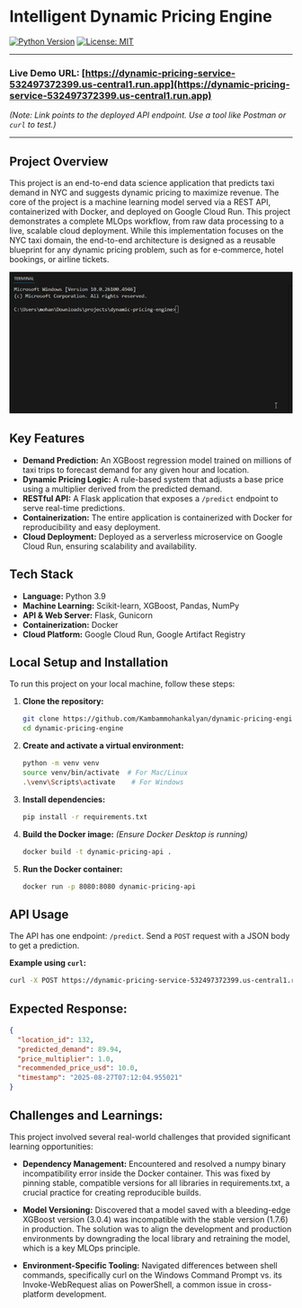 # Intelligent Dynamic Pricing Engine

[![Python Version](https://img.shields.io/badge/Python-3.9-blue.svg)](https://www.python.org/downloads/release/python-390/)
[![License: MIT](https://img.shields.io/badge/License-MIT-yellow.svg)](https://opensource.org/licenses/MIT)

---

### **Live Demo URL:** [https://dynamic-pricing-service-532497372399.us-central1.run.app](https://dynamic-pricing-service-532497372399.us-central1.run.app)

_(Note: Link points to the deployed API endpoint. Use a tool like Postman or `curl` to test.)_

---

## Project Overview

This project is an end-to-end data science application that predicts taxi demand in NYC and suggests dynamic pricing to maximize revenue. The core of the project is a machine learning model served via a REST API, containerized with Docker, and deployed on Google Cloud Run. This project demonstrates a complete MLOps workflow, from raw data processing to a live, scalable cloud deployment. While this implementation focuses on the NYC taxi domain, the end-to-end architecture is designed as a reusable blueprint for any dynamic pricing problem, such as for e-commerce, hotel bookings, or airline tickets.

![API Demo](demo.gif)

## Key Features

- **Demand Prediction:** An XGBoost regression model trained on millions of taxi trips to forecast demand for any given hour and location.
- **Dynamic Pricing Logic:** A rule-based system that adjusts a base price using a multiplier derived from the predicted demand.
- **RESTful API:** A Flask application that exposes a `/predict` endpoint to serve real-time predictions.
- **Containerization:** The entire application is containerized with Docker for reproducibility and easy deployment.
- **Cloud Deployment:** Deployed as a serverless microservice on Google Cloud Run, ensuring scalability and availability.

## Tech Stack

- **Language:** Python 3.9
- **Machine Learning:** Scikit-learn, XGBoost, Pandas, NumPy
- **API & Web Server:** Flask, Gunicorn
- **Containerization:** Docker
- **Cloud Platform:** Google Cloud Run, Google Artifact Registry

## Local Setup and Installation

To run this project on your local machine, follow these steps:

1.  **Clone the repository:**
    ```bash
    git clone https://github.com/Kambammohankalyan/dynamic-pricing-engine.git
    cd dynamic-pricing-engine
    ```
2.  **Create and activate a virtual environment:**
    ```bash
    python -m venv venv
    source venv/bin/activate  # For Mac/Linux
    .\venv\Scripts\activate    # For Windows
    ```
3.  **Install dependencies:**
    ```bash
    pip install -r requirements.txt
    ```
4.  **Build the Docker image:**
    _(Ensure Docker Desktop is running)_
    ```bash
    docker build -t dynamic-pricing-api .
    ```
5.  **Run the Docker container:**
    ```bash
    docker run -p 8080:8080 dynamic-pricing-api
    ```

## API Usage

The API has one endpoint: `/predict`. Send a `POST` request with a JSON body to get a prediction.

**Example using `curl`:**

```bash
curl -X POST https://dynamic-pricing-service-532497372399.us-central1.run.app/predict -H "Content-Type: application/json" -d "{\"location_id\": 132}"
```

## Expected Response:

```json
{
  "location_id": 132,
  "predicted_demand": 89.94,
  "price_multiplier": 1.0,
  "recommended_price_usd": 10.0,
  "timestamp": "2025-08-27T07:12:04.955021"
}
```

## Challenges and Learnings:

This project involved several real-world challenges that provided significant learning opportunities:

- **Dependency Management:** Encountered and resolved a numpy binary incompatibility error inside the Docker container. This was fixed by pinning stable, compatible versions for all libraries in requirements.txt, a crucial practice for creating reproducible builds.

- **Model Versioning:** Discovered that a model saved with a bleeding-edge XGBoost version (3.0.4) was incompatible with the stable version (1.7.6) in production. The solution was to align the development and production environments by downgrading the local library and retraining the model, which is a key MLOps principle.

- **Environment-Specific Tooling:** Navigated differences between shell commands, specifically curl on the Windows Command Prompt vs. its Invoke-WebRequest alias on PowerShell, a common issue in cross-platform development.
